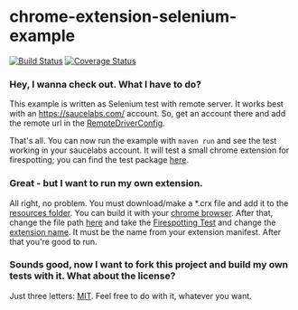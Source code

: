 chrome-extension-selenium-example
=================================
[![Build Status](https://travis-ci.org/quitschibo/chrome-extension-selenium-example.png?branch=master)](https://travis-ci.org/quitschibo/chrome-extension-selenium-example)
[![Coverage Status](https://coveralls.io/repos/quitschibo/chrome-extension-selenium-example/badge.png?branch=master)](https://coveralls.io/r/quitschibo/chrome-extension-selenium-example?branch=master)

### Hey, I wanna check out. What I have to do?

This example is written as Selenium test with remote server. It works best with an https://saucelabs.com/ account. So,
get an account there and add the remote url in the [RemoteDriverConfig](https://github.com/quitschibo/chrome-extension-selenium-example/blob/master/src/main/java/com/manmoe/example/config/RemoteDriverConfig.java#L22).

That's all. You can now run the example with `maven run` and see the test working in your saucelabs account. It will test a small chrome extension for firespotting; you can find the test package [here](https://github.com/quitschibo/chrome-extension-selenium-example/tree/master/src/main/resources).

### Great - but I want to run my own extension.

All right, no problem. You must download/make a *.crx file and add it to the [resources folder](https://github.com/quitschibo/chrome-extension-selenium-example/tree/master/src/main/resources). You can build it with your [chrome browser](http://developer.chrome.com/extensions/packaging.html). After that, change the file path [here](https://github.com/quitschibo/chrome-extension-selenium-example/blob/master/src/main/java/com/manmoe/example/config/RemoteDriverConfig.java#L23) and take the [Firespotting Test](https://github.com/quitschibo/chrome-extension-selenium-example/blob/master/src/main/java/com/manmoe/example/test/FirespottingTest.java) and change the [extension name](https://github.com/quitschibo/chrome-extension-selenium-example/blob/master/src/main/java/com/manmoe/example/test/FirespottingTest.java#L18). It must be the name from your extension manifest. After that you're good to run.

### Sounds good, now I want to fork this project and build my own tests with it. What about the license?

Just three letters: [MIT](https://github.com/quitschibo/chrome-extension-selenium-example/blob/master/LICENSE). Feel free to do with it, whatever you want.
